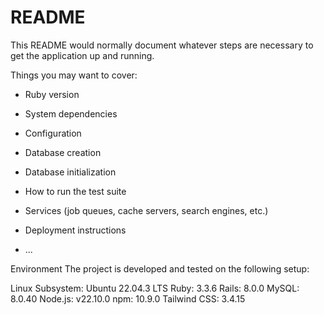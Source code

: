 # README

This README would normally document whatever steps are necessary to get the
application up and running.

Things you may want to cover:

* Ruby version

* System dependencies

* Configuration

* Database creation

* Database initialization

* How to run the test suite

* Services (job queues, cache servers, search engines, etc.)

* Deployment instructions

* ...

Environment
The project is developed and tested on the following setup:

Linux Subsystem: Ubuntu 22.04.3 LTS
Ruby: 3.3.6
Rails: 8.0.0
MySQL: 8.0.40
Node.js: v22.10.0
npm: 10.9.0
Tailwind CSS: 3.4.15
